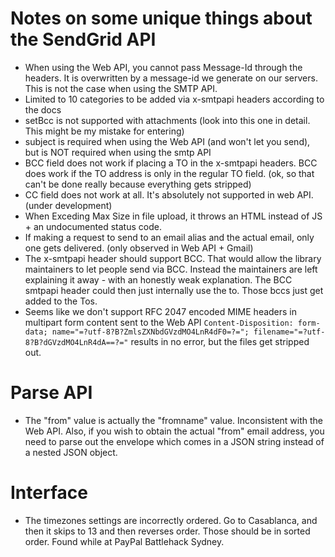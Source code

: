 # Notes on some unique things about the SendGrid API

* When using the Web API, you cannot pass Message-Id through the headers. It is overwritten by a message-id we generate on our servers. This is not the case when using the SMTP API.
* Limited to 10 categories to be added via x-smtpapi headers according to the docs
* setBcc is not supported with attachments (look into this one in detail. This might be my mistake for entering)
* subject is required when using the Web API (and won't let you send), but is NOT required when using the smtp API
* BCC field does not work if placing a TO in the x-smtpapi headers. BCC does work if the TO address is only in the regular TO field. (ok, so that can't be done really because everything gets stripped)
* CC field does not work at all. It's absolutely not supported in web API. (under development)
* When Exceding Max Size in file upload, it throws an HTML instead of JS + an undocumented status code.
* If making a request to send to an email alias and the actual email, only one gets delivered. (only observed in Web API + Gmail)
* The x-smtpapi header should support BCC. That would allow the library maintainers to let people send via BCC. Instead the maintainers are left explaining it away - with an honestly weak explanation. The BCC smtpapi header could then just internally use the to. Those bccs just get added to the Tos.
* Seems like we don't support RFC 2047 encoded MIME headers in multipart form content sent to the Web API `Content-Disposition: form-data; name="=?utf-8?B?ZmlsZXNbdGVzdMO4LnR4dF0=?="; filename="=?utf-8?B?dGVzdMO4LnR4dA==?="` results in no error, but the files get stripped out.

# Parse API

* The "from" value is actually the "fromname" value. Inconsistent with the Web API. Also, if you wish to obtain the actual "from" email address, you need to parse out the envelope which comes in a JSON string instead of a nested JSON object.

# Interface

* The timezones settings are incorrectly ordered. Go to Casablanca, and then it skips to 13 and then reverses order. Those should be in sorted order. Found while at PayPal Battlehack Sydney.
